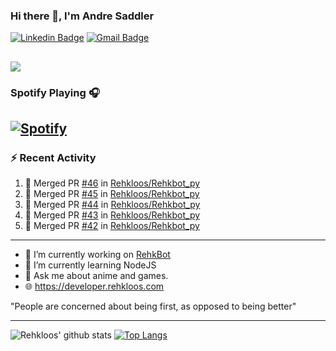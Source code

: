 ### Hi there 👋, I'm Andre Saddler
[![Linkedin Badge](https://img.shields.io/badge/-andrexsaddler-blue?style=flat-square&logo=Linkedin&logoColor=white&link=https://www.linkedin.com/in/andrexsaddler/)](https://www.linkedin.com/in/andrexsaddler/)
[![Gmail Badge](https://img.shields.io/badge/-contact@rehkloos.com-c14438?style=flat-square&logo=Gmail&logoColor=white&link=mailto:contact@rehkloos.com)](mailto:contact@rehkloos.com)

![](https://komarev.com/ghpvc/?username=Rehkloos&color=dc143c)
---
### Spotify Playing 🎧

[![Spotify](https://novatorem.rehkloos.vercel.app/api/spotify)](https://open.spotify.com/user/Rehkloos)
---

### :zap: Recent Activity

<!--START_SECTION:activity-->
1. 🎉 Merged PR [#46](https://github.com/Rehkloos/Rehkbot_py/pull/46) in [Rehkloos/Rehkbot_py](https://github.com/Rehkloos/Rehkbot_py)
2. 🎉 Merged PR [#45](https://github.com/Rehkloos/Rehkbot_py/pull/45) in [Rehkloos/Rehkbot_py](https://github.com/Rehkloos/Rehkbot_py)
3. 🎉 Merged PR [#44](https://github.com/Rehkloos/Rehkbot_py/pull/44) in [Rehkloos/Rehkbot_py](https://github.com/Rehkloos/Rehkbot_py)
4. 🎉 Merged PR [#43](https://github.com/Rehkloos/Rehkbot_py/pull/43) in [Rehkloos/Rehkbot_py](https://github.com/Rehkloos/Rehkbot_py)
5. 🎉 Merged PR [#42](https://github.com/Rehkloos/Rehkbot_py/pull/42) in [Rehkloos/Rehkbot_py](https://github.com/Rehkloos/Rehkbot_py)
<!--END_SECTION:activity-->

---

- 🔭 I’m currently working on [RehkBot](https://github.com/Rehkloos/Rehkbot_py)
- 🌱 I’m currently learning NodeJS
- 💬 Ask me about anime and games.
- 🌐 https://developer.rehkloos.com

"People are concerned about being first, as opposed to being better"

---
![Rehkloos' github stats](https://github-readme-stats.vercel.app/api?username=Rehkloos&count_private=true)
[![Top Langs](https://github-readme-stats.vercel.app/api/top-langs/?username=Rehkloos&layout=compact)](https://github.com/anuraghazra/github-readme-stats)
